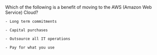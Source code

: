 Which of the following is a benefit of moving to the AWS (Amazon Web Service) Cloud?

    - Long term commitments

    - Capital purchases

    - Outsource all IT operations

    - Pay for what you use